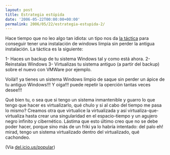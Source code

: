 ```yaml
---
layout: post
title: Estrategia estúpida
date: '2006-05-22T00:00:00+00:00'
permalink: 2006/05/22/estrategia-estupida-2/
---
```

Hace tiempo que no leo algo tan idiota: un tipo nos da <a href="http://codefromthe70s.org/xp-reinstall.asp">la táctica</a> para conseguir tener una instalación de windows limpia sin perder la antigua instalación. La táctica es la siguiente:

1- Haces un backup de tu sistema Windows tal y como está ahora.
2- Reinstalas Windows
3- Virtualizas tu sistema antiguo (a partir del backup) sobre el nuevo con VMWare por ejemplo.

Voilà!! ya tienes un sistema Windows limpio de saque sin perder un ápice de tu antiguo Windows!!! Y oiga!!! puede repetir la operción tantas veces desee!!!

Qué bien tu, o sea que si tengo un sistema inmantenible y guarro lo que tengo que hacer es virtualizarlo, qué chulo y si al cabo del tiempo me pasa lo mismo? Creamos otra que virtualice la virtualizada y así virtualiza-que-virtualiza hasta crear una singularidad en el espacio-tiempo y un agujero negro infinito y cibernético. Lástima que esto último creo que no se debe poder hacer, porque sino más de un friki ya lo habría intentado: del palo eh! mirad, tengo un sistema virtualizado dentro del virtualizado, qué cachondeo.

(Vía <a href="http://del.icio.us/popular/">del.icio.us/popular</a>)

